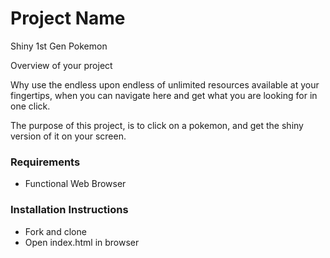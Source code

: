 # Project Name
Shiny 1st Gen Pokemon

Overview of your project

Why use the endless upon endless of unlimited resources available at your fingertips, when you can navigate here and get what you are looking for in one click.

The purpose of this project, is to click on a pokemon, and get the shiny version of it on your screen.

### Requirements 
* Functional Web Browser

### Installation Instructions 
* Fork and clone
* Open index.html in browser



